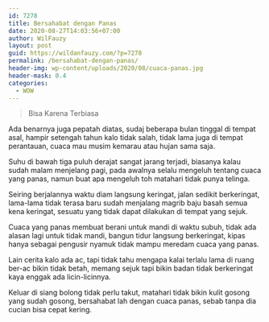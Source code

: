 ```yaml
---
id: 7278
title: Bersahabat dengan Panas
date: 2020-08-27T14:03:56+07:00
author: WilFauzy
layout: post
guid: https://wildanfauzy.com/?p=7278
permalink: /bersahabat-dengan-panas/
header-img: wp-content/uploads/2020/08/cuaca-panas.jpg
header-mask: 0.4
categories:
  - WOW
---
```

> Bisa Karena Terbiasa&nbsp;

Ada benarnya juga pepatah diatas, sudaj beberapa bulan tinggal di tempat asal, hampir setengah tahun kalo tidak salah, tidak lama juga di tempat perantauan, cuaca mau musim kemarau atau hujan sama saja.&nbsp;

Suhu di bawah tiga puluh derajat sangat jarang terjadi, biasanya kalau sudah malam menjelang pagi, pada awalnya selalu mengeluh tentang cuaca yang panas, namun buat apa mengeluh toh matahari tidak punya telinga.&nbsp;

Seiring berjalannya waktu diam langsung keringat, jalan sedikit berkeringat, lama-lama tidak terasa baru sudah menjalang magrib baju basah semua kena keringat, sesuatu yang tidak dapat dilakukan di tempat yang sejuk.&nbsp;

Cuaca yang panas membuat berani untuk mandi di waktu subuh, tidak ada alasan lagi untuk tidak mandi, bangun tidur langsung berkeringat, kipas hanya sebagai pengusir nyamuk tidak mampu meredam cuaca yang panas.&nbsp;

Lain cerita kalo ada ac, tapi tidak tahu mengapa kalai terlalu lama di ruang ber-ac bikin tidak betah, memang sejuk tapi bikin badan tidak berkeringat kaya enggak ada licin-licinnya.&nbsp;

Keluar di siang bolong tidak perlu takut, matahari tidak bikin kulit gosong yang sudah gosong, bersahabat lah dengan cuaca panas, sebab tanpa dia cucian bisa cepat kering.&nbsp;